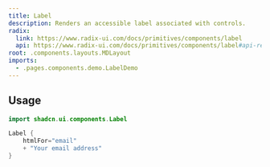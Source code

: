 ```yaml
---
title: Label
description: Renders an accessible label associated with controls.
radix:
  link: https://www.radix-ui.com/docs/primitives/components/label
  api: https://www.radix-ui.com/docs/primitives/components/label#api-reference
root: .components.layouts.MDLayout
imports:
  - .pages.components.demo.LabelDemo
---
```


<ComponentPreview component="LabelDemo {}" file="LabelDemo" />

## Usage

```kotlin
import shadcn.ui.components.Label
```

```kotlin
Label {
    htmlFor="email"
    + "Your email address"
}
```